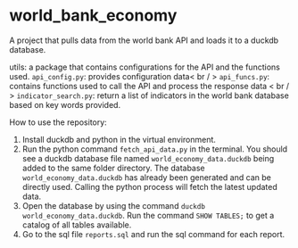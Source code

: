 # world_bank_economy
A project that pulls data from the world bank API and loads it to a duckdb database.

utils: a package that contains configurations for the API and the functions used. 
`api_config.py`: provides configuration data< br / >
`api_funcs.py`: contains functions used to call the API and process the response data < br / >
`indicator_search.py`: return a list of indicators in the world bank database based on key words provided.

How to use the repository:
1. Install duckdb and python in the virtual environment.
2. Run the python command `fetch_api_data.py` in the terminal. You should see a duckdb database file named `world_economy_data.duckdb` being added to the same folder directory. The database `world_economy_data.duckdb` has already been generated and can be directly used. Calling the python process will fetch the latest updated data.
3. Open the database by using the command `duckdb world_economy_data.duckdb`. Run the command `SHOW TABLES;` to get a catalog of all tables available.
4. Go to the sql file `reports.sql` and run the sql command for each report.

